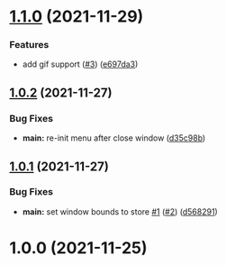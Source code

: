 # [1.1.0](https://github.com/antonreshetov/image-optimizer/compare/v1.0.2...v1.1.0) (2021-11-29)


### Features

* add gif support ([#3](https://github.com/antonreshetov/image-optimizer/issues/3)) ([e697da3](https://github.com/antonreshetov/image-optimizer/commit/e697da3603344f9064cf062601c81c0872851664))



## [1.0.2](https://github.com/antonreshetov/image-optimizer/compare/v1.0.1...v1.0.2) (2021-11-27)


### Bug Fixes

* **main:** re-init menu after close window ([d35c98b](https://github.com/antonreshetov/image-optimizer/commit/d35c98bee92f4ed1ccf1a3b728fd8086acb71c57))



## [1.0.1](https://github.com/antonreshetov/image-optimizer/compare/v1.0.0...v1.0.1) (2021-11-27)


### Bug Fixes

* **main:** set window bounds to store [#1](https://github.com/antonreshetov/image-optimizer/issues/1) ([#2](https://github.com/antonreshetov/image-optimizer/issues/2)) ([d568291](https://github.com/antonreshetov/image-optimizer/commit/d568291a9705f5d2b6bea00bcbf683dd0157a27e))



# 1.0.0 (2021-11-25)



